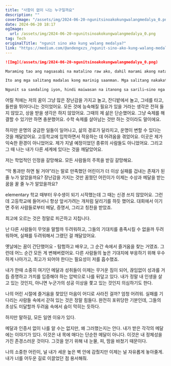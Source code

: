 ```yaml
---
title: "사함이 없이 나는 누구일까요"
description: ""
coverImage: "/assets/img/2024-06-20-ngunitsinoakokungwalangmedalya_0.png"
date: 2024-06-20 18:17
ogImage: 
  url: /assets/img/2024-06-20-ngunitsinoakokungwalangmedalya_0.png
tag: Tech
originalTitle: "ngunit sino ako kung walang medalya?"
link: "https://medium.com/@andengxzs_/ngunit-sino-ako-kung-walang-medalya-61a2a1535d39"
---
```



```markdown
![Img](/assets/img/2024-06-20-ngunitsinoakokungwalangmedalya_0.png)

Maraming tao ang nagsasabi na matalino raw ako, dahil marami akong natatanggap na award sa paaralan. Sinasabi nila na malayo raw ang mararating ko dahil masipag ako mag-aral. Sabi nila, magaling raw ako dahil marami akong natanggap na medalya noong ako ay nagtapos ng High School.

Ito ang mga salitang madalas kong marinig saanman. Mga salitang nakakataba ng puso. Para silang musika sa aking tenga na parang magpapatulog sa akin ng mahimbing kapag paulit-ulit kong pinapakinggan.

Ngunit sa sandaling iyon, hindi maiwasan na itanong sa sarili—sino nga ba ako kung walang medalya?
```

<div class="content-ad"></div>

어릴 적에는 저의 꿈이 그냥 많은 장난감을 가지고 놀고, 잔디밭에서 놀고, 그네를 타고, 들판을 뛰어다니는 것이었어요. 모든 것에 능숙해질 필요가 있을 거라는 생각은 전혀 들지 않았고, 상을 받을 생각은 하지 않았어요. 그때의 제 삶은 단순했어요. 그냥 숙제를 해결할 수 있기만 하면 충분했어요. 수학 숙제를 살아남는 것만 하는 것이라도 말이에요.

하지만 운명의 궁금한 일들이 일어나고, 삶의 경로가 달라지고, 운명이 변할 수 있다는 것을 깨달았어요. 고등학교에 입학하면서 적응하는 데 어려움을 겪었어요. 이곳은 제가 익숙한 환경이 아니었어요. 제가 지낼 예정이었던 종류의 사람들도 아니었어요. 그리고 그 때 나는 내가 다른 세계에 있다는 것을 깨달았어요.

저는 학업적인 인정을 갈망해요.
모든 사람들의 주목을 받길 갈망해요.

“막 통과만 하면 될 거야”라는 말로 만족했던 어린이가 더 이상 실패를 겁내는 존재가 된 줄 누가 알았을까요? 장난감을 가지는 것만 꿈꿨던 어린이가 이제는 수상과 메달을 받는 꿈을 꿀 줄 누가 알았을까요?

<div class="content-ad"></div>

elementary 학교 때부터 우수생이 되기 시작했는데 그 때는 신경 쓰지 않았어요. 그런데 고등학교에 들어서니 항상 앞서가려는 개처럼 달리기를 하듯 했어요. 대회에서 이기면 주위 사람들로부터 메달, 증명서, 그리고 칭찬을 받았죠.

최고에 오르는 것은 정말로 피곤하고 지칩니다.

난 다른 사람들이 무엇을 말할까 두려워하고, 그들의 기대치를 충족시킬 수 없을까 두려워하며, 실패를 두려워해서 그랬던 걸 깨달았어요.

옛날에는 꿈이 간단했어요 - 탐험하고 배우고, 그 순간 속에서 즐거움을 찾는 거였죠. 그런데 어느 순간 모든 게 변해버렸어요. 다른 사람들의 높은 기대치에 부응하기 위해 우수하게 나아가고, 최고가 되어야 한다는 필요성이 저를 흡수했죠.

<div class="content-ad"></div>

내가 한때 소중히 여기던 메달과 성취들이 이제는 무거운 짐이 되어, 끊임없이 성과를 거듭 증명하고 가치를 입증해야 하는 압박으로 나를 뒤덮고 있다. 내가 정말 내 인생을 살고 있는 것인지, 아니면 누군가의 성공 이상을 쫓고 있는 것인지 의심하기도 한다.

나의 어린 시절에 즐거움을 찾았던 마음이 어디로 사라진 걸까? 엄청 어려워. 실패를 기다리는 사람들 속에서 갇혀 있는 것은 정말 힘들다. 완전히 포위당한 기분인데, 그들의 초상도 미달할까 두려움 속에서 숨이 막히는 듯하다.

하지만 말하길, 모든 일엔 이유가 있다.

메달과 인증서 없이 나를 알 수는 없지만, 왜 그러했는지는 안다. 내가 받은 각각의 메달에는 이야기가 있다. 이것은 내 목에 매다는 단순한 메달이 아니다. 이것은 내 정체성을 가진 존경스러운 것이다. 그것을 얻기 위해 내 눈물, 피, 땀을 바쳤기 때문이다.

<div class="content-ad"></div>

나의 소중한 어린이, 널 내가 세운 높은 벽 안에 감췄지만 이제는 널 자유롭게 놓아줄게. 내가 너를 어두운 길로 이끌었던 점 용서해줘.